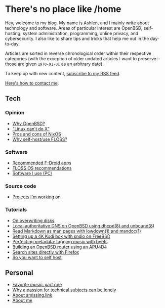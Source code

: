 # There's no place like /home

Hey, welcome to my blog. My name is Ashlen, and I mainly write about
technology and software. Areas of particular interest are OpenBSD,
self-hosting, system administration, programming, online privacy, and
cybersecurity. I also like to share tips and tricks that help me out in
the day-to-day.

Articles are sorted in reverse chronological order within their
respective categories (with the exception of older undated articles I
want to preserve--those are given `1970-01-01` as an arbitrary
date).

To keep up with new content, [subscribe to my RSS feed](https://amissing.link/rss.xml).

[Here's how to contact me](/contact.html).

## Tech

### Opinion

- [Why OpenBSD?](/why-openbsd.html "2021-03-25")
- ["Linux can't do X"](/linux-cant-do-x.html "2020-11-11")
- [Pros and cons of NixOS](/nixos.html "1970-01-01")
- [Why self-host/use FLOSS?](/why-self-host.html "1970-01-01")

### Software

- [Recommended F-Droid apps](/fdroid.html "2021-04-12")
- [FLOSS OS recommendations](/os.html "1970-01-01")
- [Software I use (PC)](/pc.html "1970-01-01")

### Source code

- [Projects I'm working on](/src.html "1970-01-01")

### Tutorials

- [On overwriting disks](/overwriting-disks.html "2022-03-02")
- [Local authoritative DNS on OpenBSD using dhcpd(8) and unbound(8)](/local-authoritative-dns.html "2022-01-07")
- [Read Markdown as man pages with lowdown(1) and mandoc(1)](/markdown-as-man-pages.html "2021-10-28")
- [Setting up a 4K Kodi box with sndio on FreeBSD](/freebsd-entertainment-center.html "2021-06-13")
- [Perfecting metadata: tagging music with beets](/beets.html "2020-11-05")
- [Building an OpenBSD router using an APU4D4](/openbsd-router.html "1970-01-01")
- [Search sites directly with Firefox](/direct-search-with-firefox.html "1970-01-01")
- [So you want to self host](/self-host-guide.html "1970-01-01")

## Personal

- [Favorite music: part one](/favorite-music-part-one.html "2022-03-16")
- [Why a passion for technical subjects can be lonely](/on-lonely-passions.html "2021-04-29")
- [About amissing.link](/about-website.html "1970-01-01")
- [About me](/about-me.html "1970-01-01")
